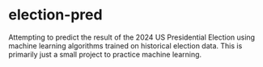 # election-pred
Attempting to predict the result of the 2024 US Presidential Election using machine learning algorithms trained on historical election data. This is primarily just a small project to practice machine learning.
